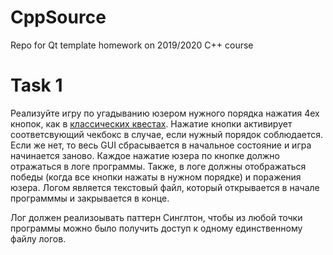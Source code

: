 # CppSource

Repo for Qt template homework on 2019/2020 C++ course

# Task 1

Реализуйте игру по угадыванию юзером нужного порядка нажатия 4ех кнопок, как в [классических квестах](https://youtu.be/XgrPl_06OlY?t=59). Нажатие кнопки активирует соответсвующий чекбокс в случае, если нужный порядок соблюдается. Если же нет, то весь GUI сбрасывается в начальное состояние и игра начинается заново. 
Каждое нажатие юзера по кнопке должно отражаться в логе программы. Также, в логе должны отображаться победы (когда все кнопки нажаты в нужном порядке) и поражения юзера. Логом является текстовый файл, который открывается в начале программмы и закрывается в конце. 

Лог должен реализоывать паттерн Синглтон, чтобы из любой точки программы можно было получить доступ к одному единственному файлу логов.
